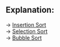 <h2>Explanation:</h2>
-> <a href="https://www.youtube.com/watch?v=OGzPmgsI-pQ">Insertion Sort</a>
<br>
-> <a href="https://www.youtube.com/watch?v=xWBP4lzkoyM">Selection Sort</a>
<br>
-> <a href="https://www.youtube.com/watch?v=nmhjrI-aW5o">Bubble Sort</a>